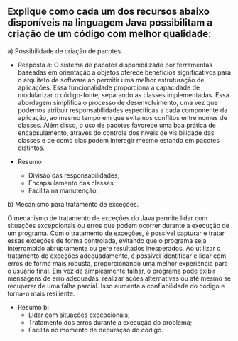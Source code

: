 ## Explique como cada um dos recursos abaixo disponíveis na linguagem Java possibilitam a criação de um código com melhor qualidade:

a) Possibilidade de criação de pacotes.
- Resposta a: 
O sistema de pacotes disponibilizado por ferramentas baseadas em orientação a objetos oferece benefícios significativos para o arquiteto de software ao permitir uma melhor estruturação de aplicações. Essa funcionalidade proporciona a capacidade de modularizar o código-fonte, separando as classes implementadas. Essa abordagem simplifica o processo de desenvolvimento, uma vez que podemos atribuir responsabilidades específicas a cada componente da aplicação, ao mesmo tempo em que evitamos conflitos entre nomes de classes. Além disso, o uso de pacotes favorece uma boa prática de encapsulamento, através do controle dos níveis de visibilidade das classes e de como elas podem interagir mesmo estando em pacotes distintos.

- Resumo
	- Divisão das responsabilidades;
	- Encapsulamento das classes;
	- Facilita na manutenção.

b) Mecanismo para tratamento de exceções.

O mecanismo de tratamento de exceções do Java permite lidar com situações excepcionais ou erros que podem ocorrer durante a execução de um programa. Com o tratamento de exceções, é possível capturar e tratar essas exceções de forma controlada, evitando que o programa seja interrompido abruptamente ou gere resultados inesperados.
Ao utilizar o tratamento de exceções adequadamente, é possível identificar e lidar com erros de forma mais robusta, proporcionando uma melhor experiência para o usuário final. Em vez de simplesmente falhar, o programa pode exibir mensagens de erro adequadas, realizar ações alternativas ou até mesmo se recuperar de uma falha parcial. Isso aumenta a confiabilidade do código e torna-o mais resiliente.

- Resumo b:
	- Lidar com situações excepcionais;
	- Tratamento dos erros durante a execução do problema;
	- Facilita no momento de depuração do código.
    